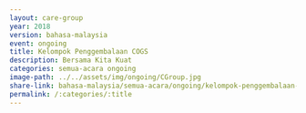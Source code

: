 ```yaml
---
layout: care-group
year: 2018
version: bahasa-malaysia
event: ongoing
title: Kelompok Penggembalaan COGS
description: Bersama Kita Kuat
categories: semua-acara ongoing
image-path: ../../assets/img/ongoing/CGroup.jpg
share-link: bahasa-malaysia/semua-acara/ongoing/kelompok-penggembalaan-cogs
permalink: /:categories/:title
---
```

